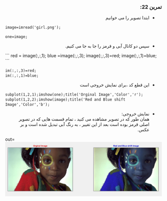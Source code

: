 <div dir ="rtl">

###  تمرین 22:<br/>

 
*   ابتدا تصویر را می خوانیم <br/>

</div>



```
image=imread('girl.png');
```

```
one=image;
```

<div dir ="rtl">
 
*    سپس  دو کانال آبی و قرمز را جا به جا می کنیم. <br/>

</div>
```
red = image(:,:,1);
blue =image(:,:,3);
image(:,:,3)=red;
image(:,:,1)=blue;
```

```
im(:,:,3)=red;
im(:,:,1)=blue;
```

<div dir ="rtl">
 
*    این قطع کد ،برای نمایش خروجی است  <br/>

</div>

```
subplot(1,2,1);imshow(one);title('Orginal Image','Color','r');
subplot(1,2,2);imshow(image);title('Red and Blue shift Image','Color','b');
```



<div dir ="rtl">
 
*    نمایش خروجی: <br/>
همان طور که در تصویر مشاهده می کنید ، تمام قسمت هایی که در تصویر اصلی قرمز بوده است بعد از این تغییر ، به رنگ آبی تبدیل شده است و بر عکس.

</div>


out=![out](t22.JPG )
